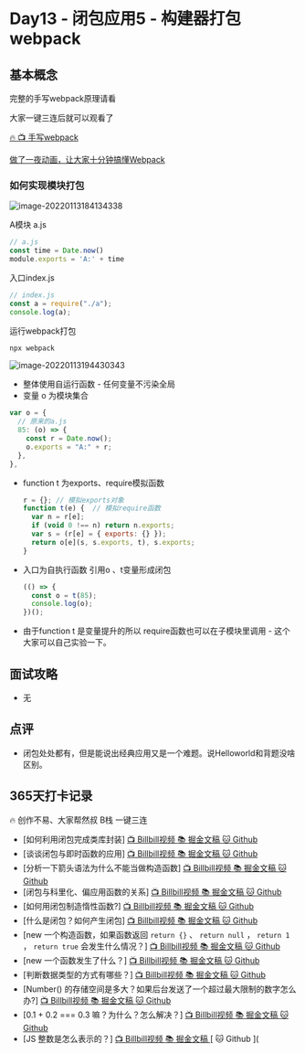 # Day13 - 闭包应用5 - 构建器打包webpack

## 基本概念

完整的手写webpack原理请看

大家一键三连后就可以观看了

[🔥 📺  手写webpack ](https://www.bilibili.com/video/BV1dV411p7gp/)

[做了一夜动画，让大家十分钟搞懂Webpack](https://juejin.cn/post/6961961165656326152)



### 如何实现模块打包

![image-20220113184134338](https://gitee.com/josephxia/picgo/raw/master/juejin/image-20220113184134338.png)



A模块 a.js

```js
// a.js
const time = Date.now()
module.exports = 'A:' + time
```

入口index.js

```js
// index.js
const a = require("./a");
console.log(a);
```



运行webpack打包

```bash
npx webpack
```



![image-20220113194430343](https://gitee.com/josephxia/picgo/raw/master/juejin/image-20220113194430343.png)

- 整体使用自运行函数 - 任何变量不污染全局
- 变量 o 为模块集合

```js
var o = {
  // 原来的a.js
  85: (o) => {
    const r = Date.now();
    o.exports = "A:" + r;
  },
},
```

- function t 为exports、require模拟函数

  ```js
  r = {}; // 模拟exports对象
  function t(e) {  // 模拟require函数
    var n = r[e];
    if (void 0 !== n) return n.exports;
    var s = (r[e] = { exports: {} });
    return o[e](s, s.exports, t), s.exports;
  }
  ```

- 入口为自执行函数 引用o 、t变量形成闭包

  ```js
  (() => {
    const o = t(85);
    console.log(o);
  })();
  ```

- 由于function t 是变量提升的所以 require函数也可以在子模块里调用 - 这个大家可以自己实验一下。

## 面试攻略

- 无



## 点评

- 闭包处处都有，但是能说出经典应用又是一个难题。说Helloworld和背题没啥区别。



## 365天打卡记录

🔥 创作不易、大家帮然叔 B栈 一键三连

- [如何利用闭包完成类库封装] [ 📺 Billbill视频 ](https://www.bilibili.com/video/BV1gr4y1U7pY?p=12) [ 📚 掘金文稿 ](https://juejin.cn/post/7052238635671748616) [ 🐱 Github ](https://github.com/su37josephxia/frontend-interview/issues/56)
- [谈谈闭包与即时函数的应用] [ 📺 Billbill视频 ](https://www.bilibili.com/video/BV1gr4y1U7pY?p=11) [ 📚 掘金文稿 ](https://juejin.cn/post/7051968010512236574) [ 🐱 Github ](https://github.com/su37josephxia/frontend-interview/issues/55)
- [分析一下箭头语法为什么不能当做构造函数] [ 📺 Billbill视频 ](https://www.bilibili.com/video/BV1gr4y1U7pY?p=7) [ 📚 掘金文稿 ](https://juejin.cn/post/7050476297318825992) [ 🐱 Github ](https://github.com/su37josephxia/frontend-interview/issues/25)
- [闭包与科里化、偏应用函数的关系] [ 📺 Billbill视频 ](https://www.bilibili.com/video/BV1gr4y1U7pY?p=10) [ 📚 掘金文稿 ](https://juejin.cn/post/7051547767855906852) [ 🐱 Github ](https://github.com/su37josephxia/frontend-interview/issues/54)
- [如何用闭包制造惰性函数?] [ 📺 Billbill视频 ](https://www.bilibili.com/video/BV1gr4y1U7pY?p=9) [ 📚 掘金文稿 ](https://juejin.cn/post/7051233635608821797/) [ 🐱 Github ](https://github.com/su37josephxia/frontend-interview/issues/23)
- [什么是闭包？如何产生闭包] [ 📺 Billbill视频 ](https://www.bilibili.com/video/BV1gr4y1U7pY?p=8) [ 📚 掘金文稿 ](https://juejin.cn/post/7050861660000976904) [ 🐱 Github ](https://github.com/su37josephxia/frontend-interview/issues/20)
- [new 一个构造函数，如果函数返回 `return {}` 、 `return null` ， `return 1` ， `return true` 会发生什么情况？] [ 📺 Billbill视频 ](https://www.bilibili.com/video/BV1gr4y1U7pY?p=6) [ 📚 掘金文稿 ](https://juejin.cn/post/7050087767962976287) [ 🐱 Github ](https://github.com/su37josephxia/frontend-interview/issues/7)
- [new 一个函数发生了什么？] [ 📺 Billbill视频 ](https://www.bilibili.com/video/BV1gr4y1U7pY?p=5) [ 📚 掘金文稿 ](https://juejin.cn/post/7049731312801808420) [ 🐱 Github ](https://github.com/su37josephxia/frontend-interview/issues/6)
- [判断数据类型的方式有哪些？] [ 📺 Billbill视频 ](https://www.bilibili.com/video/BV1gr4y1U7pY?p=4) [ 📚 掘金文稿 ](https://juejin.cn/post/7049383966700208165) [ 🐱 Github ](https://github.com/su37josephxia/frontend-interview/issues/5)
- [Number() 的存储空间是多大？如果后台发送了一个超过最大限制的数字怎么办?] [ 📺 Billbill视频 ](https://www.bilibili.com/video/BV1gr4y1U7pY?p=3) [ 📚 掘金文稿 ](https://juejin.cn/post/7048998409067298830) [ 🐱 Github ](https://github.com/su37josephxia/frontend-interview/issues/4)
- [0.1 + 0.2 === 0.3 嘛？为什么？怎么解决？] [ 📺 Billbill视频 ](https://www.bilibili.com/video/BV1gr4y1U7pY?p=2) [ 📚 掘金文稿 ](https://juejin.cn/post/7048554678858022925) [ 🐱 Github ](https://github.com/su37josephxia/frontend-interview/issues/2)
- [JS 整数是怎么表示的？] [ 📺 Billbill视频 ](https://www.bilibili.com/video/BV1gr4y1U7pY?p=1) [ 📚 掘金文稿 ](https://juejin.cn/post/7048191028280426526) [ 🐱 Github ](